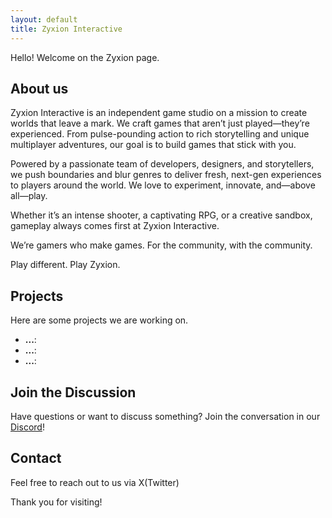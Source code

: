 ```yaml
---
layout: default
title: Zyxion Interactive
---
```



Hello! Welcome on the Zyxion page.

## About us

Zyxion Interactive is an independent game studio on a mission to create worlds that leave a mark. We craft games that aren’t just played—they’re experienced. From pulse-pounding action to rich storytelling and unique multiplayer adventures, our goal is to build games that stick with you.

Powered by a passionate team of developers, designers, and storytellers, we push boundaries and blur genres to deliver fresh, next-gen experiences to players around the world. We love to experiment, innovate, and—above all—play.

Whether it’s an intense shooter, a captivating RPG, or a creative sandbox, gameplay always comes first at Zyxion Interactive.

We’re gamers who make games. For the community, with the community.

Play different. Play Zyxion.

## Projects

Here are some projects we are working on.

- **...**:
- **...**: 
- **...**:

## Join the Discussion

Have questions or want to discuss something? Join the conversation in our [Discord]()!

## Contact

Feel free to reach out to us via X(Twitter)

Thank you for visiting!
